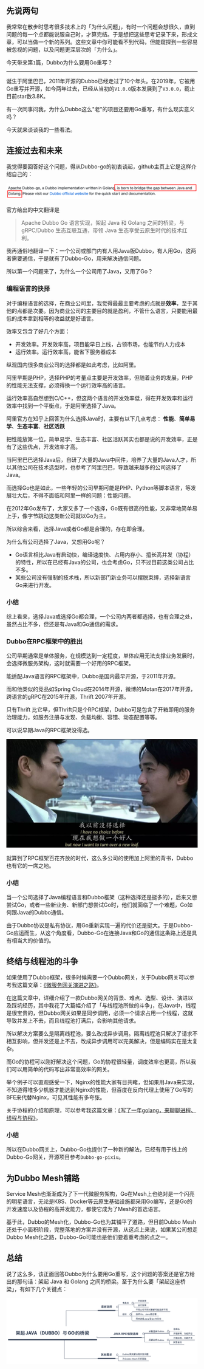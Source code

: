 ## 先说两句

我常常在散步时思考很多技术上的「为什么问题」，有时一个问题会想很久，直到问题的每一个点都能说服自己时，才算完结。于是想把这些思考记录下来，形成文章，可以当做一个新的系列。这些文章中你可能看不到代码，但能窥探到一些容易被忽视的问题，以及问题更深层次的「为什么」。

今天带来第`1`篇，Dubbo为什么要用Go重写？

---

诞生于阿里巴巴，2011年开源的Dubbo已经走过了10个年头。在2019年，它被用Go重写并开源，如今两年过去，已经从当初的`V1.0.0`版本发展到了`V3.0.0`，截止目前star数3.8K。

有一次同事问我，为什么Dubbo这么"老"的项目还要用Go重写，有什么现实意义吗？

今天就来谈谈我的一些看法。

## 连接过去和未来

我觉得要回答好这个问题，得从Dubbo-go的初衷谈起，github主页上它是这样介绍自己的：

![](img1.png)

官方给出的中文翻译是

> Apache Dubbo Go 语言实现，架起 Java 和 Golang 之间的桥梁，与 gRPC/Dubbo 生态互联互通，带领 Java 生态享受云原生时代的技术红利。

我再通俗地翻译一下：一个公司或部门内有人用Java版Dubbo，有人用Go，这两者需要通信，于是就有了Dubbo-Go，用来解决通信问题。

所以第一个问题来了，为什么一个公司用了Java，又用了Go？

### 编程语言的抉择

对于编程语言的选择，在商业公司里，我觉得最最主要考虑的点就是**效率**，至于其他的点都是次要。因为商业公司的主要目的就是盈利，不管什么语言，只要能用最低的成本拿到相等的收益就是好语言。

效率又包含了好几个方面：
- 开发效率。开发效率高，项目能早日上线，占领市场，也能节约人力成本
- 运行效率。运行效率高，能省下服务器成本

纵观国内很多商业公司的选择都是如此考虑，比如阿里。

阿里早期是PHP，选择PHP的考量点主要是开发效率，但随着业务的发展，PHP的性能无法支撑，必须得换一个运行效率高的语言。

运行效率高自然想到C/C++，但这两个语言的开发效率低，得在开发效率和运行效率中找到一个平衡点，于是阿里选择了Java。

阿里官方在知乎上回答为什么选择Java时，主要有以下几点考虑：
**性能**、**简单易学**、**生态丰富**、**社区活跃**

把性能放第一位，简单易学、生态丰富、社区活跃其实也都是说的开发效率，正是有了这些优点，开发效率才高。

当阿里巴巴选择Java后，自研了大量的Java中间件，培养了大量的Java人才，所以其他公司在技术选型时，也参考了阿里巴巴，导致越来越多的公司选择了Java。

而选择Go也是如此，一些年轻的公司早期可能是PHP、Python等脚本语言，等发展壮大后，不得不面临和阿里一样的问题：性能问题。

在2012年Go发布了，大家又多了一个选择，Go既有很高的性能，又非常地简单易上手，像字节跳动这类新公司就以Go为主。

所以综合来看，选择Java或者Go都是合理的，存在即合理。

为什么有公司选择了Java，又想用Go呢？

- Go语言相比Java有启动快，编译速度快、占用内存小、擅长高并发（协程）的特性，所以在已经有Java的公司，也会考虑Go，只不过目前这类公司占比不多。
- 某些公司没有强制的技术栈，所以新部门新业务可以摆脱束缚，选择新语言Go来进行开发。

### 小结
综上看来，选择Java或选择Go都合理，一个公司内两者都选择，也有合理之处，虽然占比不多，但还是有Java和Go通信的需求。

### Dubbo在RPC框架中的胜出

公司早期通常是单体服务，在规模达到一定程度，单体应用无法支撑业务发展时，会选择微服务架构，这时就需要一个好用的RPC框架。

能适配Java语言的RPC框架中，Dubbo是国内最早开源，于2011年开源。

而和他类似的竞品如Spring Cloud在2014年开源，微博的Motan在2017年开源，跨语言的gRPC在2015年开源，Thrift 2007年开源。

只有Thrift 比它早，但Thrift只是个RPC框架，Dubbo可是包含了开箱即用的服务治理能力，如服务注册与发现、负载均衡、容错、动态配置等等。

可以说早期Java的RPC框架没得选。

![](img2.png)

就算到了RPC框架百花齐放的时代，这么多公司的使用加上阿里的背书，Dubbo也有它的一席之地。

### 小结

当一个公司选择了Java编程语言和Dubbo框架（这种选择还是挺多的），后来又想尝试Go，或者一些新业务、新部门想尝试Go时，他们就面临了一个难题，Go如何跟Java的Dubbo通信。

由于Dubbo协议是私有协议，用Go重新实现一遍的代价还是挺大。于是Dubbo-Go应运而生，从这个角度看，Dubbo-Go在连接Java和Go的通信这条路上还是具有相当大的价值的。

## 终结与线程池的斗争

如果使用了Dubbo框架，很多时候需要一个Dubbo网关，关于Dubbo网关可以参考我这篇文章：[《微服务网关演进之路》](https://mp.weixin.qq.com/s/qyD-8ovFoZW_N5eAxEY20w)。

在这篇文章中，详细介绍了一款Dubbo网关的背景、难点、选型、设计、演进以及踩坑经历，其中我花了大篇幅介绍了「与线程池所做的斗争」，在Java中，线程是很宝贵的，但Dubbo网关如果是同步调用，必须一个请求占用一个线程，这就导致并发上不去，而且线程池打满后，会影响其他请求。

所以解决方案要么是隔离线程池，要么改成异步调用。隔离线程池只解决了请求不相互影响，但并发还是上不去，改成异步调用可以完美解决，但是编码实在是太复杂。

而Go的协程可以刚好解决这个问题，Go的协程很轻量，调度效率也更高，所以我们可以用简单的代码写出非常高效率的网关。

举个例子可以直观感受一下，Nginx的性能大家有目共睹，但如果用Java来实现，不知道得堆多少机器才能达到Nginx的性能，但百度在反向代理上使用了Go写的BFE来代替Nginx，可见其性能有多夸张。

关于协程的介绍和原理，可以参考我这篇文章：[《写了一年golang，来聊聊进程、线程与协程》](https://mp.weixin.qq.com/s/Tek6WIiDO6Oj7pitKl3v9Q)。

### 小结

所以在Dubbo网关上，Dubbo-Go也提供了一种新的解法，已经有用于线上的Dubbo-Go网关，开源项目参考`Dubbo-go-pixiu`。

## 为Dubbo Mesh铺路

Service Mesh也渐渐成为了下一代微服务架构，Go在Mesh上也绝对是一个闪亮的明星语言，无论是K8S、Docker等云原生基础设施都采用Go编写，还是Go的开发速度以及协程的高并发能力，都使它成为了Mesh的首选语言。

基于此，Dubbo的Mesh化，Dubbo-Go也为其铺平了道路，但目前Dubbo Mesh还处于小面积阶段，完整落地的方案并没有开源，从这点上来说，如果某公司想走Dubbo Mesh化之路，Dubbo-Go可能也是他们要着重考虑的点之一。

## 总结

说了这么多，该正面回答Dubbo为什么要用Go重写，这个问题的答案还是官方给出的那句话：架起 Java 和 Golang 之间的桥梁。至于为什么要「架起这座桥梁」，有如下几个关键点：

![](img3.png)